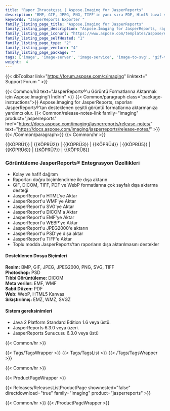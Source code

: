 ```yaml
---
title: "Rapor İhracatçısı | Aspose.Imaging for JasperReports"
description: "BMP, GIF, JPEG, PNG, TIFF'in yanı sıra PDF, Html5 tuval ve daha fazla format dahil olmak üzere farklı görüntüler için JasperReports Exporter'ı indirin."
keywords: "JasperReports Exporter "
family_listing_page_title: "Aspose.Imaging for JasperReports"
family_listing_page_description: "Aspose.Imaging for JasperReports, raporları JasperReports'tan BMP, GIF, JPEG, PNG, TIFF'in yanı sıra PDF, Html5 canvas ve daha fazla formatta dahil olmak üzere farklı görüntülere aktarmayı mümkün kılan piyasadaki tek çözümdür. En yüksek hassasiyet derecesine sahip tüm rapor özellikleri, görüntü dosyalarına dönüştürülebilir."
family_listing_page_iconurl: "https://www.aspose.com/templates/aspose/App_Themes/V3/images/imaging/272x272/aspose_imaging-for-jasperreports.png"
family_listing_page_selfHosted: "1"
family_listing_page_type: "2"
family_listing_page_venture: "4"
family_listing_page_package: ""
tags: ['image', 'image-server', 'image-service', 'image-to-svg', 'gif-to-tiff', 'png-to-pdf', 'svg-to-bmp', 'svg-to-png']
weight:  4
---
```


{{< dbToolbar link="https://forum.aspose.com/c/imaging" linktext=" Support Forum " >}}

{{< Common/h3 text="JasperReports®'u Görüntü Formatlarına Aktarmak için Aspose.Imaging'i İndirin"  >}}
{{< Common/paragraph class="package-instructions">}}
Aspose.Imaging for JasperReports, raporları JasperReports®'tan desteklenen çeşitli görüntü formatlarına aktarmanıza yardımcı olur.
{{< Common/release-notes-link family="imaging" product="jasperreports" href="https://docs.aspose.com/imaging/jasperreports/release-notes/" text="https://docs.aspose.com/imaging/jasperreports/release-notes/"  >}}
{{< /Common/paragraph>}}
{{< Common/hr >}}

{{KÖPRÜ1}} | {{KÖPRÜ2}} | {{KÖPRÜ3}} | {{KÖPRÜ4}} | {{KÖPRÜ5}} | {{KÖPRÜ6}} | {{KÖPRÜ7}} | {{KÖPRÜ8}}

### Görüntüleme JasperReports® Entegrasyon Özellikleri

- Kolay ve hafif dağıtım
- Raporları doğru biçimlendirme ile dışa aktarın
- GIF, DICOM, TIFF, PDF ve WebP formatlarına çok sayfalı dışa aktarma desteği
- JasperReport'u HTML'ye Aktar
- JasperReport'u WMF'ye Aktar
- JasperReport'u SVG'ye Aktar
- JasperReport'u DICOM'a Aktar
- JasperReport'u EMF'ye Aktar
- JasperReport'u WEBP'ye Aktar
- JasperReport'u JPEG2000'e aktarın
- JasperReport'u PSD'ye dışa aktar
- JasperReport'u TIFF'e Aktar
- Toplu modda JasperReports'tan raporların dışa aktarılmasını destekler

#### Desteklenen Dosya Biçimleri

**Resim:** BMP, GIF, JPEG, JPEG2000, PNG, SVG, TIFF\
**Photoshop:** PSD\
**Tıbbi Görüntüleme:** DICOM\
**Meta veriler:** EMF, WMF\
**Sabit Düzen:** PDF\
**Web:** WebP, HTML5 Kanvas\
**Sıkıştırılmış:** EMZ, WMZ, SVGZ


#### Sistem gereksinimleri

- Java 2 Platform Standard Edition 1.6 veya üstü.
- JasperReports 6.3.0 veya üzeri.
- JasperReports Sunucusu 6.3.0 veya üstü

{{< Common/hr >}}

{{< Tags/TagsWrapper >}}
 {{< Tags/TagsList >}}
{{< /Tags/TagsWrapper >}}

{{< Common/hr >}}

{{< ProductPageWrapper >}}
<!-- ReleasesListProductPage-->
   {{< Releases/ReleasesListProductPage shownested="false"  directdownload="true" family="imaging" product="jasperreports" >}}
<!-- /ReleasesListProductPage-->
{{< Common/hr >}}
{{< /ProductPageWrapper >}}

